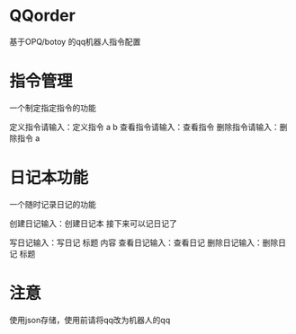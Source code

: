 # QQorder
基于OPQ/botoy 的qq机器人指令配置

# 指令管理
一个制定指定指令的功能

定义指令请输入：定义指令 a b
查看指令请输入：查看指令
删除指令请输入：删除指令 a

# 日记本功能
一个随时记录日记的功能

创建日记输入：创建日记本
接下来可以记日记了

写日记输入：写日记 标题 内容
查看日记输入：查看日记
删除日记输入：删除日记 标题

# 注意
使用json存储，使用前请将qq改为机器人的qq
